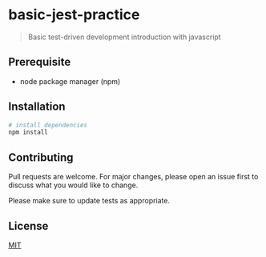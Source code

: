 # basic-jest-practice
> Basic test-driven development introduction with javascript

## Prerequisite
- node package manager (npm)

## Installation
```bash
# install dependencies
npm install
```

## Contributing
Pull requests are welcome. For major changes, please open an issue first to discuss what you would like to change.

Please make sure to update tests as appropriate.

## License
[MIT](https://choosealicense.com/licenses/mit/)